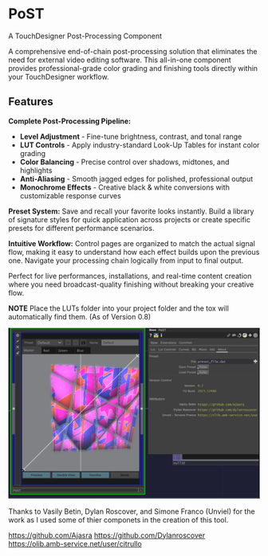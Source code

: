 # PoST
A TouchDesigner Post-Processing Component

A comprehensive end-of-chain post-processing solution that eliminates the need for external video editing software. This all-in-one component provides professional-grade color grading and finishing tools directly within your TouchDesigner workflow.

## Features

**Complete Post-Processing Pipeline:**
- **Level Adjustment** - Fine-tune brightness, contrast, and tonal range
- **LUT Controls** - Apply industry-standard Look-Up Tables for instant color grading
- **Color Balancing** - Precise control over shadows, midtones, and highlights
- **Anti-Aliasing** - Smooth jagged edges for polished, professional output
- **Monochrome Effects** - Creative black & white conversions with customizable response curves

**Preset System:**
Save and recall your favorite looks instantly. Build a library of signature styles for quick application across projects or create specific presets for different performance scenarios.

**Intuitive Workflow:**
Control pages are organized to match the actual signal flow, making it easy to understand how each effect builds upon the previous one. Navigate your processing chain logically from input to final output.

Perfect for live performances, installations, and real-time content creation where you need broadcast-quality finishing without breaking your creative flow.

**NOTE**
Place the LUTs folder into your project folder and the tox will automatically find them. (As of Version 0.8)

![](https://raw.githubusercontent.com/grinchdubs/grnch.xyz_photos/refs/heads/main/TD_Tools/Screenshot%202025-10-27%20133548.png)

Thanks to Vasily Betin, Dylan Roscover, and Simone Franco (Unviel) for the work as I used some of thier componets in the creation of this tool.

https://github.com/Ajasra
https://github.com/Dylanroscover
https://olib.amb-service.net/user/citrullo


